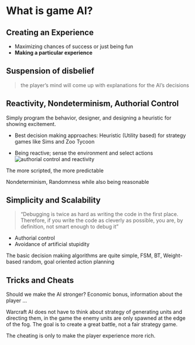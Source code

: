 # What is game AI?

## Creating an Experience
- Maximizing chances of success or just being fun
- **Making a particular experience** 

## Suspension of disbelief

> the player’s mind will come up with explanations for the AI’s decisions


## Reactivity, Nondeterminism, Authorial Control

Simply program the behavior, designer, and designing a heuristic for showing excitement.

- Best decision making approaches: Heuristic (Utility based) for strategy games like Sims and Zoo Tycoon

- Being reactive; sense the environment and select actions
![authorial control and reactivity](https://github.com/URAmiRBin/artificial-stupidity/assets/42384597/43abc8e8-828f-4d9b-af57-00d8b69c000b)


The more scripted, the more predictable

Nondeterminism, Randomness while also being reasonable

## Simplicity and Scalability

> “Debugging is twice as hard as writing the code in the first place. Therefore, if you write the code as cleverly as possible, you are, by definition, not smart enough to debug it”

- Authorial control
- Avoidance of artificial stupidity

The basic decision making algorithms are quite simple, FSM, BT, Weight-based random, goal oriented action planning

## Tricks and Cheats

Should we make the AI stronger? Economic bonus, information about the player ...

Warcraft AI does not have to think about strategy of generating units and directing them, in the game the enemy units are only spawned at the edge of the fog. The goal is to create a great battle, not a fair strategy game.

The cheating is only to make the player experience more rich.
